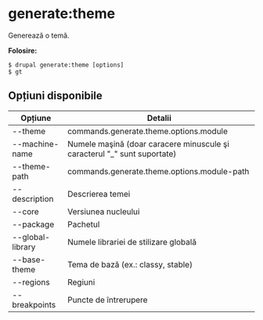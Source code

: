 # generate:theme
Generează o temă.

**Folosire:**
```
$ drupal generate:theme [options]
$ gt  
```

## Opțiuni disponibile
Opțiune | Detalii
-------|-------------
--theme | commands.generate.theme.options.module
--machine-name | Numele maşină (doar caracere minuscule şi caracterul "_" sunt suportate)
--theme-path | commands.generate.theme.options.module-path
--description | Descrierea temei
--core | Versiunea nucleului
--package | Pachetul
--global-library | Numele librariei de stilizare globală
--base-theme | Tema de bază (ex.: classy, stable)
--regions | Regiuni
--breakpoints | Puncte de întrerupere
